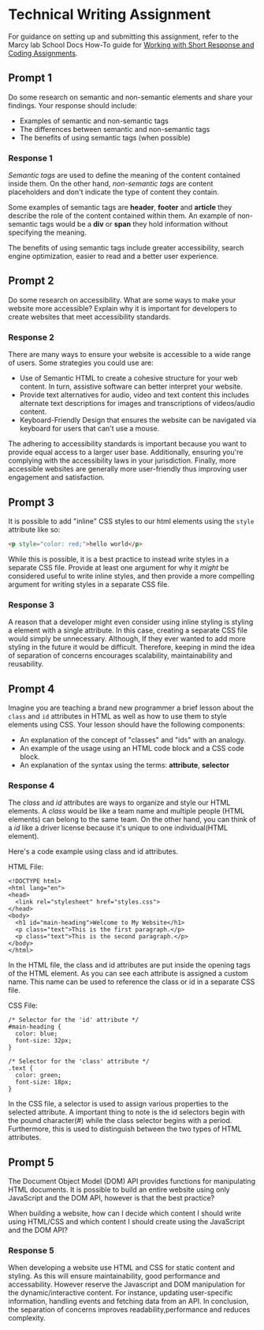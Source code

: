 # Technical Writing Assignment

For guidance on setting up and submitting this assignment, refer to the Marcy lab School Docs How-To guide for [Working with Short Response and Coding Assignments](https://marcylabschool.gitbook.io/marcy-lab-school-docs/fullstack-curriculum/how-tos/working-with-assignments#how-to-work-on-assignments).

## Prompt 1

Do some research on semantic and non-semantic elements and share your findings. Your response should include:

- Examples of semantic and non-semantic tags
- The differences between semantic and non-semantic tags
- The benefits of using semantic tags (when possible)

### Response 1

_Semantic tags_ are used to define the meaning of the content contained inside them. On the other hand, _non-semantic tags_ are content placeholders and don't indicate the type of content they contain.

Some examples of semantic tags are **header**, **footer** and **article** they describe the role of the content contained within them. An example of non-semantic tags would be a **div** or **span** they hold information without specifying the meaning.

The benefits of using semantic tags include greater accessibility, search engine optimization, easier to read and a better user experience.

## Prompt 2

Do some research on accessibility. What are some ways to make your website more accessible? Explain why it is important for developers to create websites that meet accessibility standards.

### Response 2

There are many ways to ensure your website is accessible to a wide range of users. Some strategies you could use are:

- Use of Semantic HTML to create a cohesive structure for your web content. In turn, assistive software can better interpret your website.
- Provide text alternatives for audio, video and text content this includes alternate text descriptions for images and transcriptions of videos/audio content.
- Keyboard-Friendly Design that ensures the website can be navigated via keyboard for users that can't use a mouse.

The adhering to accessibility standards is important because you want to provide equal access to a larger user base. Additionally, ensuring you're complying with the accessibility laws in your jurisdiction. Finally, more accessible websites are generally more user-friendly thus improving user engagement and satisfaction.

## Prompt 3

It is possible to add "inline" CSS styles to our html elements using the `style` attribute like so:

```html
<p style="color: red;">hello world</p>
```

While this is possible, it is a best practice to instead write styles in a separate CSS file. Provide at least one argument for why it _might_ be considered useful to write inline styles, and then provide a more compelling argument for writing styles in a separate CSS file.

### Response 3

A reason that a developer might even consider using inline styling is styling a element with a single attribute. In this case, creating a separate CSS file would simply be unnecessary. Although, If they ever wanted to add more styling in the future it would be difficult. Therefore, keeping in mind the idea of separation of concerns encourages scalability, maintainability and reusability.

## Prompt 4

Imagine you are teaching a brand new programmer a brief lesson about the `class` and `id` attributes in HTML as well as how to use them to style elements using CSS. Your lesson should have the following components:

- An explanation of the concept of "classes" and "ids" with an analogy.
- An example of the usage using an HTML code block and a CSS code block.
- An explanation of the syntax using the terms: **attribute**, **selector**

### Response 4

The _class_ and _id_ attributes are ways to organize and style our HTML elements. A _class_ would be like a team name and multiple people (HTML elements) can belong to the same team. On the other hand, you can think of a _id_ like a driver license because it's unique to one individual(HTML element).

Here's a code example using class and id attributes.

HTML File:

```
<!DOCTYPE html>
<html lang="en">
<head>
  <link rel="stylesheet" href="styles.css">
</head>
<body>
  <h1 id="main-heading">Welcome to My Website</h1>
  <p class="text">This is the first paragraph.</p>
  <p class="text">This is the second paragraph.</p>
</body>
</html>
```

In the HTML file, the class and id attributes are put inside the opening tags of the HTML element. As you can see each attribute is assigned a custom name. This name can be used to reference the class or id in a separate CSS file.

CSS File:

```
/* Selector for the 'id' attribute */
#main-heading {
  color: blue;
  font-size: 32px;
}

/* Selector for the 'class' attribute */
.text {
  color: green;
  font-size: 18px;
}
```

In the CSS file, a selector is used to assign various properties to the selected attribute. A important thing to note is the id selectors begin with the pound character(#) while the class selector begins with a period. Furthermore, this is used to distinguish between the two types of HTML attributes.

## Prompt 5

The Document Object Model (DOM) API provides functions for manipulating HTML documents. It is possible to build an entire website using only JavaScript and the DOM API, however is that the best practice?

When building a website, how can I decide which content I should write using HTML/CSS and which content I should create using the JavaScript and the DOM API?

### Response 5

When developing a website use HTML and CSS for static content and styling. As this will ensure maintainability, good performance and accessability. However reserve the Javascript and DOM manipulation for the dynamic/interactive content. For instance, updating user-specific information, handling events and fetching data from an API. In conclusion, the separation of concerns improves readability,performance and reduces complexity.
